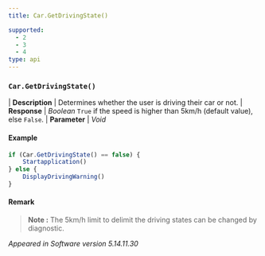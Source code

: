 ```yaml
---
title: Car.GetDrivingState()

supported:
  - 2
  - 3
  - 4
type: api
---
```


### `Car.GetDrivingState()`

| **Description** | Determines whether the user is driving their car or not.
| **Response** | *Boolean*  `True` if the speed is higher than 5km/h (default value), else `False`.
| **Parameter**   | *Void*

#### Example

```javascript
if (Car.GetDrivingState() == false) {
	Startapplication()
} else {
	DisplayDrivingWarning()
}
```
	
#### Remark

>**Note :** The 5km/h limit to delimit the driving states can be changed by diagnostic.

*Appeared in Software version 5.14.11.30*
